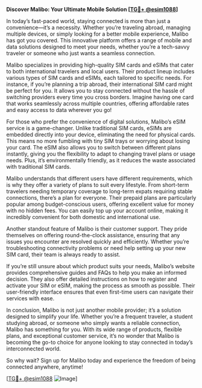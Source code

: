 **Discover Malibo: Your Ultimate Mobile Solution [[TG💪+ @esim1088](https://t.me/s/esim1088)]**

In today’s fast-paced world, staying connected is more than just a convenience—it’s a necessity. Whether you’re traveling abroad, managing multiple devices, or simply looking for a better mobile experience, Malibo has got you covered. This innovative platform offers a range of mobile and data solutions designed to meet your needs, whether you’re a tech-savvy traveler or someone who just wants a seamless connection.

Malibo specializes in providing high-quality SIM cards and eSIMs that cater to both international travelers and local users. Their product lineup includes various types of SIM cards and eSIMs, each tailored to specific needs. For instance, if you’re planning a trip abroad, their international SIM card might be perfect for you. It allows you to stay connected without the hassle of switching providers every time you cross borders. Imagine having one card that works seamlessly across multiple countries, offering affordable rates and easy access to data wherever you go!

For those who prefer the convenience of digital solutions, Malibo’s eSIM service is a game-changer. Unlike traditional SIM cards, eSIMs are embedded directly into your device, eliminating the need for physical cards. This means no more fumbling with tiny SIM trays or worrying about losing your card. The eSIM also allows you to switch between different plans instantly, giving you the flexibility to adapt to changing travel plans or usage needs. Plus, it’s environmentally friendly, as it reduces the waste associated with traditional SIM cards.

Malibo understands that different users have different requirements, which is why they offer a variety of plans to suit every lifestyle. From short-term travelers needing temporary coverage to long-term expats requiring stable connections, there’s a plan for everyone. Their prepaid plans are particularly popular among budget-conscious users, offering excellent value for money with no hidden fees. You can easily top up your account online, making it incredibly convenient for both domestic and international use.

Another standout feature of Malibo is their customer support. They pride themselves on offering round-the-clock assistance, ensuring that any issues you encounter are resolved quickly and efficiently. Whether you’re troubleshooting connectivity problems or need help setting up your new SIM card, their team is always ready to assist.

If you’re still unsure about which product suits your needs, Malibo’s website provides comprehensive guides and FAQs to help you make an informed decision. They also offer detailed instructions on how to register and activate your SIM or eSIM, making the process as smooth as possible. Their user-friendly interface ensures that even first-time users can navigate their services with ease.

In conclusion, Malibo is not just another mobile provider; it’s a solution designed to simplify your life. Whether you’re a frequent traveler, a student studying abroad, or someone who simply wants a reliable connection, Malibo has something for you. With its wide range of products, flexible plans, and exceptional customer service, it’s no wonder that Malibo is becoming the go-to choice for anyone looking to stay connected in today’s interconnected world.

So why wait? Sign up for Malibo today and experience the freedom of being connected anywhere, anytime! 

[[TG💪+ @esim1088](https://t.me/s/esim1088) ![Image](https://i.postimg.cc/Y0z9fWf4/image.png)]